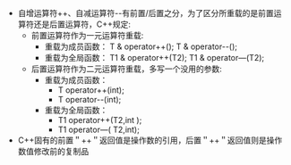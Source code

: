 * 自增运算符++、自减运算符--有前置/后置之分，为了区分所重载的是前置运算符还是后置运算符，C++规定:
  * 前置运算符作为一元运算符重载:
    * 重载为成员函数：
      T & operator++();
      T & operator--();
    * 重载为全局函数：
      T1 & operator++(T2);
      T1 & operator—(T2);
  * 后置运算符作为二元运算符重载，多写一个没用的参数:
    * 重载为成员函数：
      * T operator++(int);
      * T operator--(int);
    * 重载为全局函数：
      * T1 operator++(T2,int );
      * T1 operator—( T2,int);
* C++固有的前置＂++＂返回值是操作数的引用，后置＂++＂返回值则是操作数值修改前的复制品
